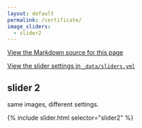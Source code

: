 ```yaml
---
layout: default
permalink: /certificate/
image_sliders:
  - slider2
---
```


[View the Markdown source for this page](https://raw.githubusercontent.com/jekylltools/jekyll-ideal-image-slider-include/gh-pages/examples.md)

[View the slider settings in `_data/sliders.yml`](https://github.com/jekylltools/jekyll-ideal-image-slider-include/blob/gh-pages/_data/sliders.yml)


## slider 2

same images, different settings.

{% include slider.html selector="slider2" %}
